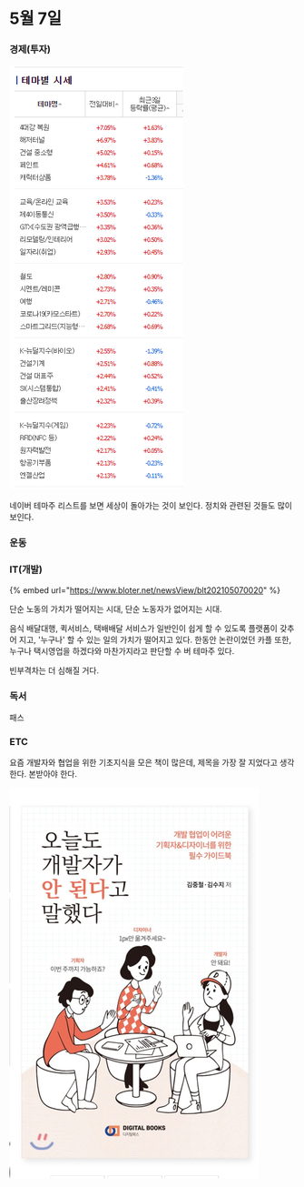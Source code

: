 # 5월 7일

### 경제\(투자\)

![](../.gitbook/assets/image%20%2832%29.png)

네이버 테마주 리스트를 보면 세상이 돌아가는 것이 보인다. 정치와 관련된 것들도 많이 보인다.

### 운동

  


### IT\(개발\)

{% embed url="https://www.bloter.net/newsView/blt202105070020" %}

단순 노동의 가치가 떨어지는 시대, 단순 노동자가 없어지는 시대.

음식 배달대행, 퀵서비스, 택배배달 서비스가 일반인이 쉽게 할 수 있도록 플랫폼이 갖추어 지고, '누구나' 할 수 있는 일의 가치가 떨어지고 있다. 한동안 논란이었던 카플 또한, 누구나 택시영업을 하겠다와 마찬가지라고 판단할 수 버 테마주 있다.

빈부격차는 더 심해질 거다. 

### 독서

패스  

### ETC

요즘 개발자와 협업을 위한 기초지식을 모은 책이 많은데, 제목을 가장 잘 지었다고 생각한다. 본받아야 한다.

![](../.gitbook/assets/image%20%2830%29.png)

